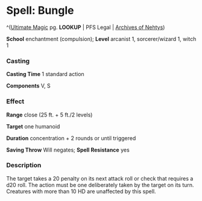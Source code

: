 # Spell: Bungle

^([Ultimate Magic][ss-bungle] pg. **LOOKUP** | PFS Legal | [Archives of Nehtys][sn-bungle])

**School** enchantment (compulsion); **Level** arcanist 1, sorcerer/wizard 1, witch 1

### Casting

**Casting Time** 1 standard action  

**Components** V, S

### Effect

**Range** close (25 ft. + 5 ft./2 levels)  

**Target** one humanoid  

**Duration** concentration + 2 rounds or until triggered  

**Saving Throw** Will negates; **Spell Resistance** yes

### Description

The target takes a 20 penalty on its next attack roll or check that requires a d20 roll. The action must be one deliberately taken by the target on its turn. Creatures with more than 10 HD are unaffected by this spell.

[ss-bungle]: http://paizo.com/pathfinderRPG/v57
[sn-bungle]: http://www.archivesofnethys.com/SpellDisplay.aspx?ItemName=Bungle